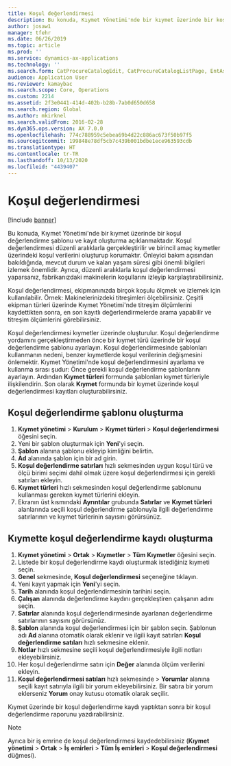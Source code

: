 ```yaml
---
title: Koşul değerlendirmesi
description: Bu konuda, Kıymet Yönetimi'nde bir kıymet üzerinde bir koşul değerlendirme şablonu ve kayıt oluşturma açıklanmaktadır.
author: josaw1
manager: tfehr
ms.date: 06/26/2019
ms.topic: article
ms.prod: ''
ms.service: dynamics-ax-applications
ms.technology: ''
ms.search.form: CatProcureCatalogEdit, CatProcureCatalogListPage, EntAssetObjectCondition, EntAssetConditionTemplate
audience: Application User
ms.reviewer: kamaybac
ms.search.scope: Core, Operations
ms.custom: 2214
ms.assetid: 2f3e0441-414d-402b-b28b-7ab0d650d658
ms.search.region: Global
ms.author: mkirknel
ms.search.validFrom: 2016-02-28
ms.dyn365.ops.version: AX 7.0.0
ms.openlocfilehash: 774c788959c5ebea69b4d22c886ac673f50b97f5
ms.sourcegitcommit: 199848e78df5cb7c439b001bdbe1ece963593cdb
ms.translationtype: HT
ms.contentlocale: tr-TR
ms.lasthandoff: 10/13/2020
ms.locfileid: "4439407"
---
```

# <a name="condition-assessment"></a>Koşul değerlendirmesi

[!include [banner](../../includes/banner.md)]

 

Bu konuda, Kıymet Yönetimi'nde bir kıymet üzerinde bir koşul değerlendirme şablonu ve kayıt oluşturma açıklanmaktadır. Koşul değerlendirmesi düzenli aralıklarla gerçekleştirilir ve birincil amaç kıymetler üzerindeki koşul verilerini oluşturup korumaktır. Önleyici bakım açısından bakıldığında, mevcut durum ve kalan yaşam süresi gibi önemli bilgileri izlemek önemlidir. Ayrıca, düzenli aralıklarla koşul değerlendirmesi yaparsanız, fabrikanızdaki makinelerin koşullarını izleyip karşılaştırabilirsiniz.

Koşul değerlendirmesi, ekipmanınızda birçok koşulu ölçmek ve izlemek için kullanılabilir. Örnek: Makinelerinizdeki titreşimleri ölçebilirsiniz. Çeşitli ekipman türleri üzerinde Kıymet Yönetimi'nde titreşim ölçümlerini kaydettikten sonra, en son kayıtlı değerlendirmelerde arama yapabilir ve titreşim ölçümlerini görebilirsiniz.

Koşul değerlendirmesi kıymetler üzerinde oluşturulur. Koşul değerlendirme yordamını gerçekleştirmeden önce bir kıymet türü üzerinde bir koşul değerlendirme şablonu ayarlayın. Koşul değerlendirmesinde şablonları kullanmanın nedeni, benzer kıymetlerde koşul verilerinin değişmesini önlemektir. Kıymet Yönetimi'nde koşul değerlendirmesini ayarlama ve kullanma sırası şudur: Önce gerekli koşul değerlendirme şablonlarını ayarlayın. Ardından **Kıymet türleri** formunda şablonları kıymet türleriyle ilişkilendirin. Son olarak **Kıymet** formunda bir kıymet üzerinde koşul değerlendirmesi kayıtları oluşturabilirsiniz.

## <a name="create-a-condition-assessment-template"></a>Koşul değerlendirme şablonu oluşturma

1. **Kıymet yönetimi** > **Kurulum** > **Kıymet türleri** > **Koşul değerlendirmesi** öğesini seçin.
2. Yeni bir şablon oluşturmak için **Yeni**'yi seçin.
3. **Şablon** alanına şablonu ekleyip kimliğini belirtin.
4. **Ad** alanında şablon için bir ad girin.
5. **Koşul değerlendirme satırları** hızlı sekmesinden uygun koşul türü ve ölçü birimi seçimi dahil olmak üzere koşul değerlendirmesi için gerekli satırları ekleyin.
6. **Kıymet türleri** hızlı sekmesinden koşul değerlendirme şablonunu kullanması gereken kıymet türlerini ekleyin.
7. Ekranın üst kısmındaki **Ayrıntılar** grubunda **Satırlar** ve **Kıymet türleri** alanlarında seçili koşul değerlendirme şablonuyla ilgili değerlendirme satırlarının ve kıymet türlerinin sayısını görürsünüz.


## <a name="create-condition-assessment-registration-on-an-asset"></a>Kıymette koşul değerlendirme kaydı oluşturma

1. **Kıymet yönetimi** > **Ortak** > **Kıymetler** > **Tüm Kıymetler** öğesini seçin.
2. Listede bir koşul değerlendirme kaydı oluşturmak istediğiniz kıymeti seçin.
3. **Genel** sekmesinde, **Koşul değerlendirmesi** seçeneğine tıklayın.
4. Yeni kayıt yapmak için **Yeni**'yi seçin.
5. **Tarih** alanında koşul değerlendirmesinin tarihini seçin.
6. **Çalışan** alanında değerlendirme kaydını gerçekleştiren çalışanın adını seçin.
7. **Satırlar** alanında koşul değerlendirmesinde ayarlanan değerlendirme satırlarının sayısını görürsünüz.
8. **Şablon** alanında koşul değerlendirmesi için bir şablon seçin. Şablonun adı **Ad** alanına otomatik olarak eklenir ve ilgili kayıt satırları **Koşul değerlendirme satıları** hızlı sekmesine eklenir.
9. **Notlar** hızlı sekmesine seçili koşul değerlendirmesiyle ilgili notları ekleyebilirsiniz.
10. Her koşul değerlendirme satırı için **Değer** alanında ölçüm verilerini ekleyin.
11. **Koşul değerlendirmesi satıları** hızlı sekmesinde > **Yorumlar** alanına seçili kayıt satırıyla ilgili bir yorum ekleyebilirsiniz. Bir satıra bir yorum eklerseniz **Yorum** onay kutusu otomatik olarak seçilir.

Kıymet üzerinde bir koşul değerlendirme kaydı yaptıktan sonra bir koşul değerlendirme raporunu yazdırabilirsiniz.

>[!NOTE]
>Ayrıca bir iş emrine de koşul değerlendirmesi kaydedebilirsiniz (**Kıymet yönetimi** > **Ortak** > **İş emirleri** > **Tüm İş emirleri** > **Koşul değerlendirmesi** düğmesi).
